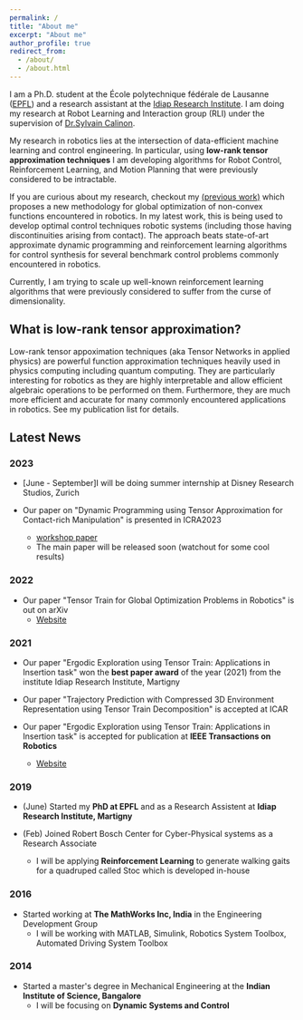 ```yaml
---
permalink: /
title: "About me"
excerpt: "About me"
author_profile: true
redirect_from: 
  - /about/
  - /about.html
---
```



I am a Ph.D. student at the École polytechnique fédérale de Lausanne ([EPFL](https://www.epfl.ch/en/)) and a research assistant at the [Idiap Research Institute](https://www.idiap.ch/en). I am doing my research at Robot Learning and Interaction group (RLI) under the supervision of [Dr.Sylvain Calinon](https://calinon.ch/).  


My research in robotics lies at the intersection of data-efficient machine learning and control engineering. In particular, using **low-rank tensor approximation techniques** I am developing algorithms for Robot Control, Reinforcement Learning, and Motion Planning that were previously considered to be intractable. 

If you are curious about my research, checkout my [(previous work)]((https://sites.google.com/view/ttgo/home)) which proposes a new methodology for global optimization of non-convex functions encountered in robotics. In my latest work, this is being used to develop optimal control techniques robotic systems (including those having discontinuities arising from contact). The approach beats state-of-art approximate dynamic programming and reinforcement learning algorithms for control synthesis for several benchmark control problems commonly encountered in robotics. 

 Currently, I am trying to scale up well-known reinforcement learning algorithms that were previously considered to suffer from the curse of dimensionality.

## What is low-rank tensor approximation?

Low-rank tensor appoximation techniques (aka Tensor Networks in applied physics) are powerful function approximation techniques heavily used in physics computing including quantum computing. They are particularly interesting for robotics as they are highly interpretable and  allow efficient algebraic operations to be performed on them. Furthermore, they are much more efficient and accurate for many commonly encountered applications in robotics. See my publication list for details.  
 
## Latest News


### 2023
- [June - September]I will be doing summer internship at Disney Research Studios, Zurich

- Our paper on "Dynamic Programming using Tensor Approximation for Contact-rich Manipulation" is presented in ICRA2023 
  - [workshop paper](https://openreview.net/pdf?id=nhiMzuaPoP)
  - The main paper will be released soon (watchout for some cool results)


### 2022
- Our paper "Tensor Train for Global Optimization Problems in Robotics" is out on arXiv 
  - [Website](https://sites.google.com/view/ttgo/home)

### 2021
- Our paper "Ergodic Exploration using Tensor Train: Applications in Insertion task" won the **best paper award** of the year (2021) from the institute Idiap Research Institute, Martigny

- Our paper "Trajectory Prediction with Compressed 3D Environment Representation using Tensor Train Decomposition" is accepted at ICAR  

- Our paper "Ergodic Exploration using Tensor Train: Applications in Insertion task" is accepted for publication at **IEEE Transactions on Robotics**
  - [Website](https://sites.google.com/view/ergodic-exploration/)

### 2019
- (June) Started my **PhD at EPFL** and as a Research Assistent at **Idiap Research Institute, Martigny** 

- (Feb) Joined Robert Bosch Center for Cyber-Physical systems as a Research Associate
  - I will be applying **Reinforcement Learning** to generate walking gaits for a quadruped called Stoc which is developed in-house

### 2016
- Started working at **The MathWorks Inc, India** in the Engineering Development Group
  - I will be working with MATLAB, Simulink, Robotics System Toolbox, Automated Driving System Toolbox 

### 2014
- Started a master's degree in Mechanical Engineering at the **Indian Institute of Science, Bangalore**
  - I will be focusing on **Dynamic Systems and Control**
